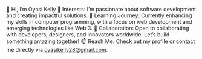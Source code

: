 👋 Hi, I’m Oyasi Kelly
👀 Interests: I’m passionate about software development and creating impactful solutions.
🌱 Learning Journey: Currently enhancing my skills in computer programming, with a focus on web development and emerging technologies like Web 3.
💞️ Collaboration: Open to collaborating with developers, designers, and innovators worldwide. Let’s build something amazing together!
📫 Reach Me: Check out my profile or contact me directly via oyasikelly28@gmail.com.
<!--- Oyasikelly/Oyasikelly is a ✨ special ✨ repository because its `README.md` (this file) appears on your GitHub profile. You can click the Preview link to take a look at your changes. --->
